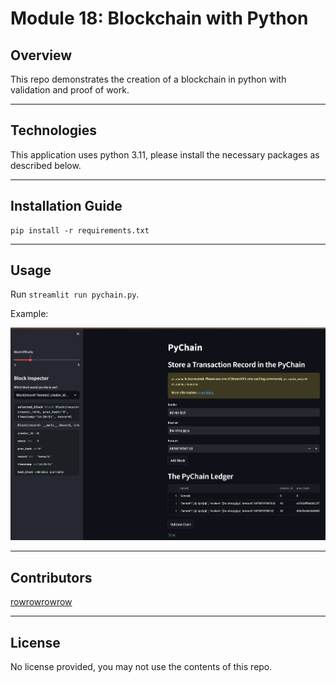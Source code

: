 # Module 18: Blockchain with Python

## Overview

This repo demonstrates the creation of a blockchain in python with validation and proof of work.

---

## Technologies

This application uses python 3.11, please install the necessary packages as described below.

---

## Installation Guide

```
pip install -r requirements.txt
```

---

## Usage

Run `streamlit run pychain.py`.

Example:

![image](pychain.png?raw=true "pychain.png") 

---

## Contributors

[rowrowrowrow](https://github.com/rowrowrowrow)

---

## License

No license provided, you may not use the contents of this repo.
